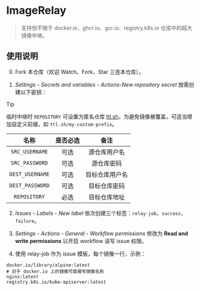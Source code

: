 # ImageRelay

> 支持但不限于 docker.io、ghcr.io、gcr.io、registry.k8s.io 仓库中的超大镜像中继。

## 使用说明

0. Fork 本仓库（欢迎 Watch、Fork、Star 三连本仓库）。

1. *Settings* - *Secrets and variables* - *Actions-New repository secret* 按需创建以下密钥：

> [!TIP]
>
> 临时中继时 `REPOSITORY` 可设置为匿名仓库 [ttl.sh](https://ttl.sh)，为避免镜像被覆盖，可适当增加自定义前缀，如 `ttl.sh/my-custom-prefix`。

|      名称       | 是否必选 |      备注      |
| :-------------: | :------: | :------------: |
| `SRC_USERNAME`  |   可选   |  源仓库用户名  |
| `SRC_PASSWORD`  |   可选   |   源仓库密码   |
| `DEST_USERNAME` |   可选   | 目标仓库用户名 |
| `DEST_PASSWORD` |   可选   |  目标仓库密码  |
|  `REPOSITORY`   |   必选   |  目标仓库地址  |

2. *Issues* - *Labels* - *New label* 依次创建三个标签：`relay-job`、`success`、`failure`。

3. *Settings* - *Actions* - *General* - *Workflow permissions* 修改为 **Read and write permissions** 以开启 workflow 读写 issue 权限。

4. 使用 relay-job 作为 issue 模板，每个镜像一行，示例：

```
docker.io/library/alpine:latest
# 对于 docker.io 上的镜像可直接写镜像名称
nginx:latest
registry.k8s.io/kube-apiserver:latest
```
